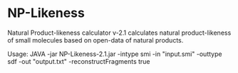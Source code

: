 # NP-Likeness
Natural Product-likeness calculator v-2.1 calculates natural product-likeness of small molecules based on open-data of natural products.

Usage:
JAVA -jar NP-Likeness-2.1.jar -intype smi -in "input.smi" -outtype sdf -out "output.txt" -reconstructFragments true

